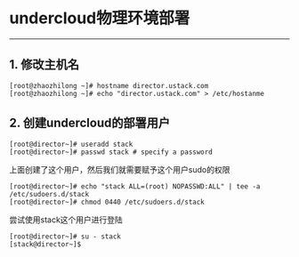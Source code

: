 # undercloud物理环境部署

---
## 1. 修改主机名
```
[root@zhaozhilong ~]# hostname director.ustack.com
[root@zhaozhilong ~]# echo "director.ustack.com" > /etc/hostanme
```

## 2. 创建undercloud的部署用户

```
[root@director~]# useradd stack
[root@director~]# passwd stack # specify a password
```
上面创建了这个用户，然后我们就需要赋予这个用户sudo的权限
```
[root@director~]# echo "stack ALL=(root) NOPASSWD:ALL" | tee -a
/etc/sudoers.d/stack
[root@director~]# chmod 0440 /etc/sudoers.d/stack
```
尝试使用stack这个用户进行登陆
```
[root@director~]# su - stack
[stack@director~]$
```





